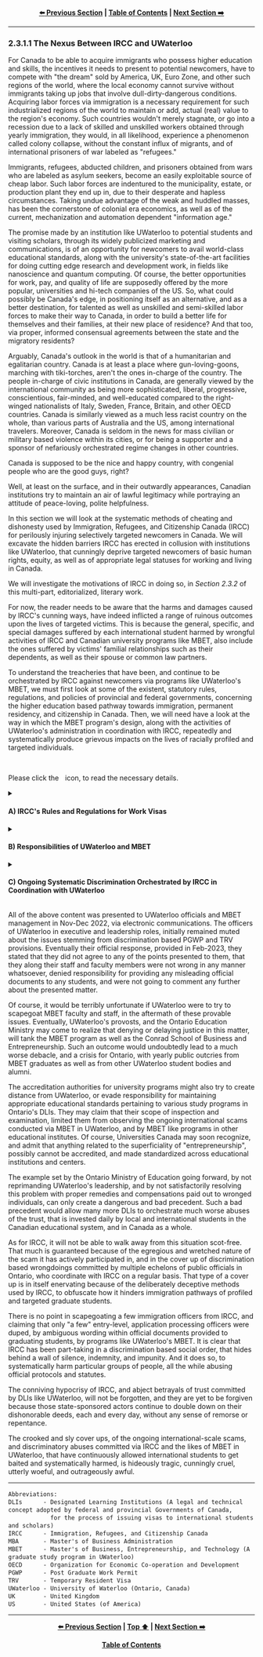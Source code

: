 <div align="center">
  
  **[:arrow_left: Previous Section][Prev] | [Table of Contents][TOC] | [Next Section :arrow_right:][Next]**
  
  [Prev]: ./02-3-1.md
  [Next]: ./02-3-1-2.md
  [TOC]: ./README.md#table-of-contents
  
</div>

---

### 2.3.1.1 The Nexus Between IRCC and UWaterloo 

For Canada to be able to acquire immigrants who possess higher education and skills, the incentives it needs to present to potential newcomers, have to compete with "the dream" sold by America, UK, Euro Zone, and other such regions of the world, where the local economy cannot survive without immigrants taking up jobs that involve dull-dirty-dangerous conditions. Acquiring labor forces via immigration is a necessary requirement for such industrialized regions of the world to maintain or add, actual (real) value to the region's economy. Such countries wouldn't merely stagnate, or go into a recession due to a lack of skilled and unskilled workers obtained through yearly immigration, they would, in all likelihood, experience a phenomenon called colony collapse, without the constant influx of migrants, and of international prisoners of war labeled as "refugees." 

Immigrants, refugees, abducted children, and prisoners obtained from wars who are labeled as asylum seekers, become an easily exploitable source of cheap labor. Such labor forces are indentured to the municipality, estate, or production plant they end up in, due to their desperate and hapless circumstances. Taking undue advantage of the weak and huddled masses, has been the cornerstone of colonial era economics, as well as of the current, mechanization and automation dependent "information age."   

The promise made by an institution like UWaterloo to potential students and visiting scholars, through its widely publicized marketing and communications, is of an opportunity for newcomers to avail world-class educational standards, along with the university's state-of-the-art facilities for doing cutting edge research and development work, in fields like nanoscience and quantum computing. Of course, the better opportunities for work, pay, and quality of life are supposedly offered by the more popular, universities and hi-tech companies of the US. So, what could possibly be Canada's edge, in positioning itself as an alternative, and as a better destination, for talented as well as unskilled and semi-skilled labor forces to make their way to Canada, in order to build a better life for themselves and their families, at their new place of residence? And that too, via proper, informed consensual agreements between the state and the migratory residents? 

Arguably, Canada's outlook in the world is that of a humanitarian and egalitarian country. Canada is at least a place where gun-loving-goons, marching with tiki-torches, aren't the ones in-charge of the country. The people in-charge of civic institutions in Canada, are generally viewed by the international community as being more sophisticated, liberal, progressive, conscientious, fair-minded, and well-educated compared to the right-winged nationalists of Italy, Sweden, France, Britain, and other OECD countries. Canada is similarly viewed as a much less racist country on the whole, than various parts of Australia and the US, among international travelers. Moreover, Canada is seldom in the news for mass civilian or military based violence within its cities, or for being a supporter and a sponsor of nefariously orchestrated regime changes in other countries.  

Canada is supposed to be the nice and happy country, with congenial people who are the good guys, right? 

Well, at least on the surface, and in their outwardly appearances, Canadian institutions try to maintain an air of lawful legitimacy while portraying an attitude of peace-loving, polite helpfulness. 

In this section we will look at the systematic methods of cheating and dishonesty used by Immigration, Refugees, and Citizenship Canada (IRCC) for perilously injuring selectively targeted newcomers in Canada. We will excavate the hidden barriers IRCC has erected in collusion with institutions like UWaterloo, that cunningly deprive targeted newcomers of basic human rights, equity, as well as of appropriate legal statuses for working and living in Canada. 

We will investigate the motivations of IRCC in doing so, in *Section 2.3.2* of this multi-part, editorialized, literary work. 

For now, the reader needs to be aware that the harms and damages caused by IRCC's cunning ways, have indeed inflicted a range of ruinous outcomes upon the lives of targeted victims. This is because the general, specific, and special damages suffered by each international student harmed by wrongful activities of IRCC and Canadian university programs like MBET, also include the ones suffered by victims' familial relationships such as their dependents, as well as their spouse or common law partners.

To understand the treacheries that have been, and continue to be orchestrated by IRCC against newcomers via programs like UWaterloo's MBET, we must first look at some of the existent, statutory rules, regulations, and policies of provincial and federal governments, concerning the higher education based pathway towards immigration, permanent residency, and citizenship in Canada. Then, we will need have a look at the way in which the MBET program's design, along with the activities of UWaterloo's administration in coordination with IRCC, repeatedly and systematically produce grievous impacts on the lives of racially profiled and targeted individuals. 

<br>
<p>Please click the <img width="1%" src="./img/solid_white-pointing_right-triangle.png"></image> icon, to read the necessary details.</p>

<details><summary><h4>A) IRCC's Rules and Regulations for Work Visas</h4></summary>

1. Canadian provincial and federal governments have ascribed the terminology of ["Designated Learning Institutions" (DLIs)](https://www.canada.ca/en/immigration-refugees-citizenship/services/study-canada/study-permit/prepare/designated-learning-institutions-list.html) to recognized educational centers, schools, colleges, and universities in Canada which have been specially authorized by government bodies, to issue an admission or an invitation letter to prospective students and scholars, for the process of said student or scholar to be able to apply and obtain, an education or training based visit visa, so that they may then legally enter into Canada for educational purposes. The appropriate visit visa obtained for an authentic and legitimate educational program, is therefore, a vital necessity for a person to be able to pursue the Canadian educational program they have been accepted into.

1. For this ~~dissection~~ discussion, we will focus on the work related visa a person can obtain, via the successful completion of a graduate study program's coursework at a Canadian DLI. 

    1. Canadian immigration policies and statutes clearly state that once a person has graduated from a regular graduate study program offered by a DLI, the person can avail the opportunity to apply for a Post Graduate Work Permit (PGWP) with its associated Temporary Resident Visa (TRV), as a "work visa", in order to legally reside and work in Canada. 

    1. As per IRCC's published polices, the duration of a PGWP and TRV, that can be given by its application processing office to a successful applicant, depends on the duration of the graduate study program's coursework attended, and completed, by the applicant. 

    1. Let us consider the following two questions: "Has the IRCC been genuine, forthright, and transparent about its policy to provide a one year long PGWP with its associated TRV, for successful applicants who complete a graduate study program from a Canadian DLI, with a course duration of one year? And similarly, has the IRCC been honest and transparent about providing an option of a three year long PGWP with its associated TRV, for successful applicants who complete a graduate study program from a Canadian DLI, with a course duration that is two or more years in length?"

    1. The answer to both of the above objective questions is an affirmative yes! This is because of the following verifiable public information that was published by IRCC, and has continued to be on display in its official `canada.ca` web-pages, and in legal effect, since the time of adopting the concept of DLIs.

    1. The following two pieces of evidence referencing Canadian statutes prove that when it comes to the period of validity of a PGWP, "The permit won’t be longer than the length of your study program" (as quoted in the given reference). 

        1. *"Post-graduation work permit (PGWP) validity and application"* — https://www.canada.ca/en/immigration-refugees-citizenship/corporate/publications-manuals/operational-bulletins-manuals/temporary-residents/study-permits/post-graduation-work-permit-program/permit.html (Last updated on 2021-12-16. Accessed on 2022-11-10.)

        1. *"How long is a post-graduation work permit valid?"* — https://www.cic.gc.ca/english/helpcentre/answer.asp?qnum=509&top=15 (Last updated on 2022-07-26. Accessed on 2022-11-10.)

</details>


<details><summary><h4>B) Responsibilities of UWaterloo and MBET</h4></summary>

1. MBET has continued to be a graduate study program offered by UWaterloo, *with a coursework duration of only one year*, from the time of its inception in early 2000s. Every prospective MBET student knows that the program's duration is of a single year, and aims to complete or extend their legal residence requirements in Canada, by the end of their MBET coursework. 

1. Similar to the essential documents issued by a DLI to a student or a scholar, for their entry into Canada and also for their admission into a particular program offered by the DLI, a number of official and vital documents are issued by the DLI at the time of course completion. This is so that the graduate may apply for further studies, or authorized work, and continue to reside legally within Canada. 

1. The **"Official Transcript"** pertaining to the graduated student's coursework, and **"The Letter of Course Completion"** are the essential, and main pieces of proof that indicate the student's graduation from the DLI upon the successful completion of their coursework. These two official documents issued by the DLI, are a necessary part of the application package that needs to be submitted by the applicant to IRCC, for a PGWP and its associated TRV. They are necessarily used by IRCC officers, to make a decision on providing a PGWP and TRV to an applicant, with a particular duration of the permit's validity.

1. The Letter of Course Completion is also referred to as, "Letter confirming completion of the program of study", in various IRCC documentation for PGWP.  

</details>


<details><summary><h4>C) Ongoing Systematic Discrimination Orchestrated by IRCC in Coordination with UWaterloo</h4></summary>

1. The Official Transcript issued by UWaterloo shows the grades obtained by the student in each semester. UWaterloo usually has three semesters per year, which can at times be different for particular courses offered by some of UWaterloo's Colleges. So, by doing quite a bit of calculation about the number of semesters per year, the Official Transcript could, perhaps, indicate to a carefully inspecting IRCC officer, that the MBET program's is of one year duration.   

1. As such, the Letter of Course Completion has a standard template of text, which clearly describes that the graduate student attended and completed, a particular full-time coursework of a stated duration of certain months or years, at the issuing DLI.

1. However, the verbiage of The Letter of Course Completion issued by UWaterloo via the MBET program's supervisors, is deliberately vague and omits the duration of the MBET coursework in months (or years).

1. UWaterloo has continued to often mislead, and misdirect persons reading The Letter of Course Completion, by simply deleting the portion of the verbiage in the letter, about the number of months or years of full-time coursework completed by the graduated MBET student. UWaterloo has thus lied by omission, year-after-year, on most of the official Letters of Course Completion it provides to international students for being considered by IRCC application processing offices. The strange thing is that on some of the official letters indicating the completion of the MBET coursework, its duration is clearly mentioned as one year. 

1. It is also possible that the actual duration of the MBET coursework is less than ten months, with two-to-three months of the program being labeled as "practicum", during which the students are free to work on any startup related idea of their choice, on their own, in an unsupervised manner, without having to attend any classes. The students are of course able to consult with MBET instructors and professors, during the period of their practicum. 

1. Now, for the IRCC to provide a three year long PGWP along with its TRV, to any graduate student, based on a one year (or less) duration of coursework completed by the student at a Canadian DLI, would be a clear violation of Canada's immigration statutes and policies, wouldn't it? Well, that is precisely what has been ongoing for more than 20 consecutive years, at least in the case of UWaterloo-MBET. However, if you think, "it depends" is somehow the more appropriate answer to the previous question, then please continue to read the remaining paragraphs. 

1. The ongoing problems discussed here, have persisted for more than the past two decades, where upon inspection, one is able to identify that mainly MBET students from the Middle-East and Africa were denied a three year long work visa, while other international student graduates of MBET were given a three year long PGWP along with its TRV, for doing nothing different in their application process compared to the ones from the Middle-East and Africa. This implies that a systematic and selective form of discrimination has been enforced by IRCC, against those students who were not treated on par with all other MBET students, in a deceitful and surreptitious manner. 

1. Pretending that the IRCC has a right to secretively exercise "discretionary powers" to provide a three year long PGWP and a TRV, to international students graduating from a one year long program, is utterly wrongful. IRCC officers are duty-bound to abide by their word of honor, and by their transparently stated statutes. The IRCC does not have any right to discriminate, or act whimsically, when making serious decisions that can drastically impact the lives of people it is meant to serve honestly, and dutifully. 

1. The negative, discriminatory bias harbored by IRCC officers against students from a Muslim background, can only be termed as Islamophobia. In this manner, the disservice and treachery IRCC has continued to commit, against selectively targeted individuals, is disgraceful to the entirety of Canada, and surreptitiously hurtful to all members of the international community.  

1. Have international students from other programs similar to the MBET, offered by other Canadian DLIs, had a similar or a different experience with IRCC while applying for a PGWP? 

1. How many more DLIs throughout Canada have used ambiguously worded official documents, to mislead IRCC application processing officers? 

1. Is there any means to believe that IRCC's higher-ups, were completely unaware of the ongoing discrimination against particular international students which also happens to violate Canada's published statutes? 

1. Is one supposed to truly believe that for more than two decades, IRCC officials never once questioned why they tend to provide a biased preference to some students of a particular graduate program, over other students of the very same educational program, in contradiction to Canada's publicly venerated charters and statutes? 

</details>


All of the above content was presented to UWaterloo officials and MBET management in Nov-Dec 2022, via electronic communications. The officers of UWaterloo in executive and leadership roles, initially remained muted about the issues stemming from discrimination based PGWP and TRV provisions. Eventually their official response, provided in Feb-2023, they stated that they did not agree to any of the points presented to them, that they along their staff and faculty members were not wrong in any manner whatsoever, denied responsibility for providing any misleading official documents to any students, and were not going to comment any further about the presented matter. 

Of course, it would be terribly unfortunate if UWaterloo were to try to scapegoat MBET faculty and staff, in the aftermath of these provable issues. Eventually, UWaterloo's provosts, and the Ontario Education Ministry may come to realize that denying or delaying justice in this matter, will tank the MBET program as well as the Conrad School of Business and Entrepreneurship. Such an outcome would undoubtedly lead to a much worse debacle, and a crisis for Ontario, with yearly public outcries from MBET graduates as well as from other UWaterloo student bodies and alumni.

The accreditation authorities for university programs might also try to create distance from UWaterloo, or evade responsibility for maintaining appropriate educational standards pertaining to various study programs in Ontario's DLIs. They may claim that their scope of inspection and examination, limited them from observing the ongoing international scams conducted via MBET in UWaterloo, and by MBET like programs in other educational institutes. Of course, Universities Canada may soon recognize, and admit that anything related to the superficiality of "entrepreneurship", possibly cannot be accredited, and made standardized across educational institutions and centers.  

The example set by the Ontario Ministry of Education going forward, by not reprimanding UWaterloo's leadership, and by not satisfactorily resolving this problem with proper remedies and compensations paid out to wronged individuals, can only create a dangerous and bad precedent. Such a bad precedent would allow many more DLIs to orchestrate much worse abuses of the trust, that is invested daily by local and international students in the Canadian educational system, and in Canada as a whole.  

As for IRCC, it will not be able to walk away from this situation scot-free. That much is guaranteed because of the egregious and wretched nature of the scam it has actively participated in, and in the cover up of discrimination based wrongdoings committed by multiple echelons of public officials in Ontario, who coordinate with IRCC on a regular basis. That type of a cover up is in itself enervating because of the deliberately deceptive methods used by IRCC, to obfuscate how it hinders immigration pathways of
profiled and targeted graduate students.

There is no point in scapegoating a few immigration officers from IRCC, and claiming that only "a few" entry-level, application processing officers were duped, by ambiguous wording within official documents provided to graduating students, by programs like UWaterloo's MBET. It is clear that IRCC has been part-taking in a discrimination based social order, that hides behind a wall of silence, indemnity, and impunity. And it does so, to systematically harm particular groups of people, all the while abusing official protocols and statutes. 

The conniving hypocrisy of IRCC, and abject betrayals of trust committed by DLIs like UWaterloo, will not be forgotten, and they are yet to be forgiven because those state-sponsored actors continue to double down on their dishonorable deeds, each and every day, without any sense of remorse or repentance.  

The crooked and sly cover ups, of the ongoing international-scale scams, and discriminatory abuses committed via IRCC and the likes of MBET in UWaterloo, that have continuously allowed international students to get baited and systematically harmed, is hideously tragic, cunningly cruel, utterly woeful, and outrageously awful.


---

```
Abbreviations:
DLIs      - Designated Learning Institutions (A legal and technical concept adopted by federal and provincial Governments of Canada, 
            for the process of issuing visas to international students and scholars) 
IRCC      - Immigration, Refugees, and Citizenship Canada 
MBA       - Master's of Business Administration
MBET      - Master's of Business, Entrepreneurship, and Technology (A graduate study program in UWaterloo)
OECD      - Organization for Economic Co-operation and Development 
PGWP      - Post Graduate Work Permit 
TRV       - Temporary Resident Visa 
UWaterloo - University of Waterloo (Ontario, Canada)
UK        - United Kingdom
US        - United States (of America)

```

---
<div align="center">
  
  **[:arrow_left: Previous Section][Prev] | [Top :arrow_up:][Top] | [Next Section :arrow_right:][Next]** 
  
  **[Table of Contents][TOC]**

  [Prev]: ./02-3-1.md
  [Top]: ./02-3-1-1.md#2311-the-nexus-between-ircc-and-uwaterloo
  [Next]: ./02-3-1-2.md
  [TOC]: ./README.md#table-of-contents
  
</div>